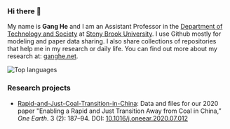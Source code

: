### Hi there 👋

My name is **Gang He** and I am an Assistant Professor in the [Department of Technology and Society](https://www.stonybrook.edu/commcms/est/people/core_faculty/ghe.php) at [Stony Brook University](https://www.stonybrook.edu/). I use Github mostly for modeling and paper data sharing. I also share collections of repositories that help me in my research or daily life. You can find out more about my research at: [ganghe.net](https://www.ganghe.net/).

<!--
![Github stats](https://github-readme-stats.vercel.app/api?username=drganghe&theme=vue-dark&show_icons=true)
-->

![Top languages](https://github-readme-stats.vercel.app/api/top-langs/?username=drganghe&theme=vue-dark&hide=html,JavaScript,CSS&layout=compact&langs_count=10)

### Research projects 

- [Rapid-and-Just-Coal-Transition-in-China](https://github.com/drganghe/Rapid-and-Just-Coal-Transition-in-China): Data and files for our 2020 paper "Enabling a Rapid and Just Transition Away from Coal in China,” _One Earth_. 3 (2): 187–94. DOI: [10.1016/j.oneear.2020.07.012](https://doi.org/10.1016/j.oneear.2020.07.012)

<!--
**drganghe/drganghe** is a ✨ _special_ ✨ repository because its `README.md` (this file) appears on your GitHub profile.

Here are some ideas to get you started:

- 🔭 I’m currently working on ...
- 🌱 I’m currently learning ...
- 👯 I’m looking to collaborate on ...
- 🤔 I’m looking for help with ...
- 💬 Ask me about ...
- 📫 How to reach me: ...
- 😄 Pronouns: ...
- ⚡ Fun fact: ...
-->
